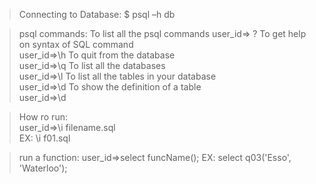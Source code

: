 > Connecting to Database:
$ psql –h db
    
> psql commands: 
To list all the psql commands
                             user_id=> \?
To get help on syntax of SQL command       
                             user_id=>\h
To quit from the database        
                             user_id=>\q
To list all the databases        
                             user_id=>\l
To list all the tables in your database       
                             user_id=>\d
To show the definition of a table        
                             user_id=>\d <tableName> 

> How ro run:        
    user_id=>\i filename.sql    
    EX: \i f01.sql 

> run a function:
    user_id=>select funcName();
    EX: select q03('Esso', 'Waterloo');                   